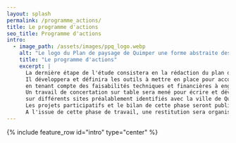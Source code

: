 ```yaml
---
layout: splash
permalink: /programme_actions/
title: Le programme d'actions
seo_title: Programme d'actions
intro:
  - image_path: /assets/images/ppq_logo.webp
    alt: "Le logo du Plan de paysage de Quimper une forme abstraite dessinée à l'aquarelle."
    title: "Le programme d'actions"
    excerpt: |
      La dernière étape de l'étude consistera en la rédaction du plan d'action. 
      Il développera et définira les outils à mettre en place pour accompagner les politiques publiques dans l'évolution du territoire, 
      en tenant compte des faisabilités techniques et financières à engager et des acteur·ices concernée·es. 
      Un travail de concertation sur table sera mené pour écrire et développer des projets adaptés aux besoins des usagers, 
      sur différents sites préalablement identifiés avec la ville de Quimper et ses partenaires. 
      Les projets participatifs et le bilan de cette phase seront publiés sur cette page. 
      A l'issue de cette phase de travail, une restitution sera organisée autour d'un évènement festif dont les informations seront transmises sur le site internet !
---
```


{% include feature_row id="intro" type="center" %}

